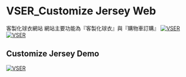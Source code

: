 # VSER_Customize Jersey Web 
客製化球衣網站
網站主要功能為『客製化球衣』與『購物車訂購』
[![VSER](images/gif/Customization.gif)](https://sandychen014035.github.io/VSER_customized-jerseys/customize-React.html)
[![VSER](images/gif/index.gif)](https://sandychen014035.github.io/VSER_customized-jerseys/)

## Customize Jersey Demo
[![VSER](images/gif/Customization.gif)](https://sandychen014035.github.io/VSER_customized-jerseys/customize-React.html)


